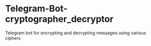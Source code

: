# Telegram-Bot-cryptographer_decryptor
Telegram bot for encrypting and decrypting messages using various ciphers
